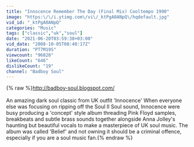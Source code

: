 ```yaml
---
title: "Innocence Remember The Day (Final Mix) Cooltempo 1990"
image: "https:\/\/i.ytimg.com\/vi\/_ktPgA0ANpQ\/hqdefault.jpg"
vid_id: "_ktPgA0ANpQ"
categories: "Music"
tags: ["classic","uk","soul"]
date: "2021-06-20T03:59:38+03:00"
vid_date: "2008-10-05T08:40:17Z"
duration: "PT7M19S"
viewcount: "96828"
likeCount: "646"
dislikeCount: "19"
channel: "Badboy Soul"
---
```

{% raw %}<a rel="nofollow" target="blank" href="http://badboy-soul.blogspot.com/">http://badboy-soul.blogspot.com/</a><br /><br />An amazing dark soul classic from UK outfit 'Innocence' When everyone else was focusing on ripping off the Soul II Soul sound, Innocence were busy producing a 'concept' style album threading Pink Floyd samples, breakbeats and subtle brass sounds together alongside Anna Jolley's haunting but beautiful vocals to make a masterpiece of UK soul music. The album was called 'Belief' and not owning it should be a criminal offence, especially if you are a soul music fan.{% endraw %}
